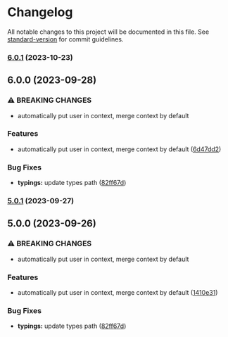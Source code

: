 # Changelog

All notable changes to this project will be documented in this file. See [standard-version](https://github.com/conventional-changelog/standard-version) for commit guidelines.

### [6.0.1](https://github.com/kyrisu/access-control/compare/v6.0.0...v6.0.1) (2023-10-23)

## 6.0.0 (2023-09-28)


### ⚠ BREAKING CHANGES

* automatically put user in context, merge context by default

### Features

* automatically put user in context, merge context by default ([6d47dd2](https://github.com/kyrisu/access-control/commit/6d47dd25c146bd49edf758378e1f5a9ee1a0e320))


### Bug Fixes

* **typings:** update types path ([82ff67d](https://github.com/kyrisu/access-control/commit/82ff67d678c6ad22f06eadad7bed3dd48db5d82d))

### [5.0.1](https://github.com/kyrisu/access-control/compare/v5.0.0...v5.0.1) (2023-09-27)

## 5.0.0 (2023-09-26)


### ⚠ BREAKING CHANGES

* automatically put user in context, merge context by default

### Features

* automatically put user in context, merge context by default ([1410e31](https://github.com/kyrisu/access-control/commit/1410e31438c1def3a53d9c6db2309db59d5201dc))


### Bug Fixes

* **typings:** update types path ([82ff67d](https://github.com/kyrisu/access-control/commit/82ff67d678c6ad22f06eadad7bed3dd48db5d82d))
